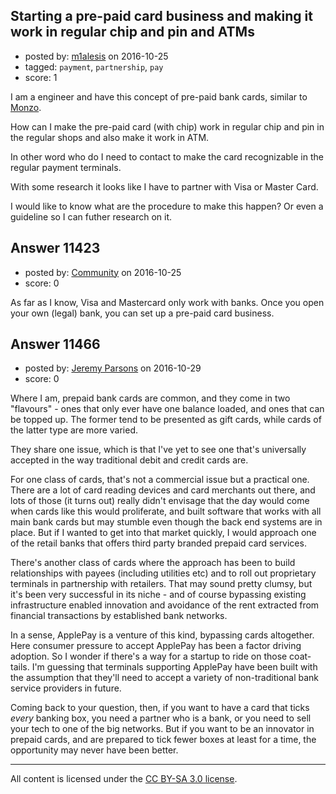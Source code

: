 ## Starting a pre-paid card business and making it work in regular chip and pin and ATMs

- posted by: [m1alesis](https://stackexchange.com/users/3823209/m1alesis) on 2016-10-25
- tagged: `payment`, `partnership`, `pay`
- score: 1

I am a engineer and have this concept of pre-paid bank cards, similar to [Monzo][1].

How can I make the pre-paid card (with chip) work in regular chip and pin in the regular shops and also make it work in ATM.

In other word who do I need to contact to make the card recognizable in the regular payment terminals.

With some research it looks like I have to partner with Visa or Master Card.

I would like to know what are the procedure to make this happen? Or even a guideline so I can futher research on it.


  [1]: https://monzo.com/


## Answer 11423

- posted by: [Community](https://stackexchange.com/users/-1/community) on 2016-10-25
- score: 0

As far as I know, Visa and Mastercard only work with banks. Once you open your own (legal) bank, you can set up a pre-paid card business.


## Answer 11466

- posted by: [Jeremy Parsons](https://stackexchange.com/users/497810/jeremy-parsons) on 2016-10-29
- score: 0

Where I am, prepaid bank cards are common, and they come in two "flavours" - ones that only ever have one balance loaded, and ones that can be topped up. The former tend to be presented as gift cards, while cards of the latter type are more varied.

They share one issue, which is that I've yet to see one that's universally accepted in the way traditional debit and credit cards are. 

For one class of cards, that's not a commercial issue but a practical one. There are a lot of card reading devices and card merchants out there, and lots of those (it turns out) really didn't envisage that the day would come when cards like this would proliferate, and built software that works with all main bank cards but may stumble even though the back end systems are in place. But if I wanted to get into that market quickly, I would approach one of the retail banks that offers third party branded prepaid card services.

There's another class of cards where the approach has been to build relationships with payees (including utilities etc) and to roll out proprietary terminals in partnership with retailers. That may sound pretty clumsy, but it's been very successful in its niche - and of course bypassing existing infrastructure enabled innovation and avoidance of the rent extracted from financial transactions by established bank networks.

In a sense, ApplePay is a venture of this kind, bypassing cards altogether. Here consumer pressure to accept ApplePay has been a factor driving adoption. So I wonder if there's a way for a startup to ride on those coat-tails. I'm guessing that terminals supporting ApplePay have been built with the assumption that they'll need to accept a variety of non-traditional bank service providers in future.

Coming back to your question, then, if you want to have a card that ticks *every* banking box, you need a partner who is a bank, or you need to sell your tech to one of the big networks. But if you want to be an innovator in prepaid cards, and are prepared to tick fewer boxes at least for a time, the opportunity may never have been better.



---

All content is licensed under the [CC BY-SA 3.0 license](https://creativecommons.org/licenses/by-sa/3.0/).
